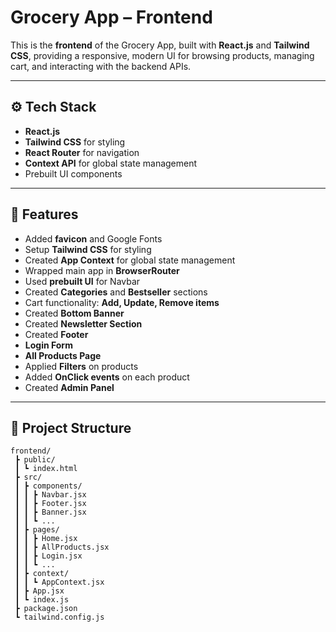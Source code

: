 # Grocery App – Frontend  

This is the **frontend** of the Grocery App, built with **React.js** and **Tailwind CSS**, providing a responsive, modern UI for browsing products, managing cart, and interacting with the backend APIs.  

---

## ⚙️ Tech Stack  
- **React.js**  
- **Tailwind CSS** for styling  
- **React Router** for navigation  
- **Context API** for global state management  
- Prebuilt UI components  

---

## 🚀 Features  

- Added **favicon** and Google Fonts  
- Setup **Tailwind CSS** for styling  
- Created **App Context** for global state management  
- Wrapped main app in **BrowserRouter**  
- Used **prebuilt UI** for Navbar  
- Created **Categories** and **Bestseller** sections  
- Cart functionality: **Add, Update, Remove items**  
- Created **Bottom Banner**  
- Created **Newsletter Section**  
- Created **Footer**  
- **Login Form**  
- **All Products Page**  
- Applied **Filters** on products  
- Added **OnClick events** on each product  
- Created **Admin Panel**  

---

## 📂 Project Structure  

```text
frontend/
 ┣ public/
 ┃ ┗ index.html
 ┣ src/
 ┃ ┣ components/
 ┃ ┃ ┣ Navbar.jsx
 ┃ ┃ ┣ Footer.jsx
 ┃ ┃ ┣ Banner.jsx
 ┃ ┃ ┗ ...
 ┃ ┣ pages/
 ┃ ┃ ┣ Home.jsx
 ┃ ┃ ┣ AllProducts.jsx
 ┃ ┃ ┣ Login.jsx
 ┃ ┃ ┗ ...
 ┃ ┣ context/
 ┃ ┃ ┗ AppContext.jsx
 ┃ ┣ App.jsx
 ┃ ┗ index.js
 ┣ package.json
 ┗ tailwind.config.js


